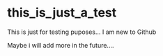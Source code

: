 # this_is_just_a_test
This is just for testing puposes... I am new to Github

Maybe i will add more in the future....
